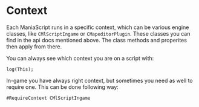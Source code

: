 # Context
Each ManiaScript runs in a specific context, which can be various engine classes, like `CMlScriptIngame` or `CMapeditorPlugin`. These classes you can find in the api docs mentioned above.
The class methods and properites then apply from there.

You can always see which context you are on a script with:

```ManiaScript
log(This);
```

In-game you have always right context, but sometimes you need as well to require one. This can be done following way:

```ManiaScript
#RequireContext CMlScriptIngame
```